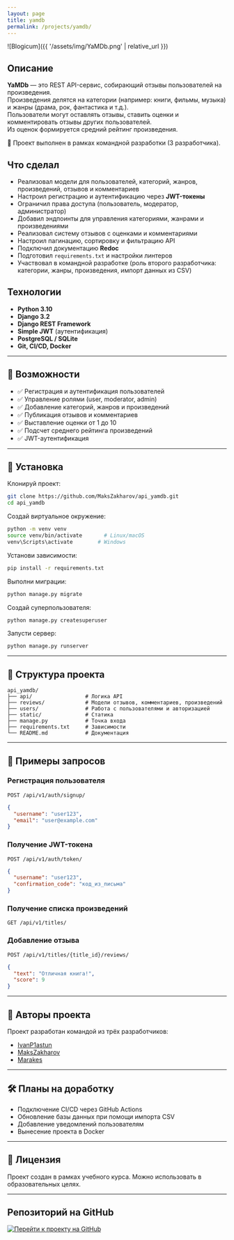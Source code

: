 ```yaml
---
layout: page
title: yamdb
permalink: /projects/yamdb/
---
```


![Blogicum]({{ '/assets/img/YaMDb.png' | relative_url }})

## Описание

**YaMDb** — это REST API-сервис, собирающий отзывы пользователей на произведения.  
Произведения делятся на категории (например: книги, фильмы, музыка) и жанры (драма, рок, фантастика и т.д.).  
Пользователи могут оставлять отзывы, ставить оценки и комментировать отзывы других пользователей.  
Из оценок формируется средний рейтинг произведения.  

📌 Проект выполнен в рамках командной разработки (3 разработчика).

## Что сделал

- Реализовал модели для пользователей, категорий, жанров, произведений, отзывов и комментариев  
- Настроил регистрацию и аутентификацию через **JWT-токены**  
- Ограничил права доступа (пользователь, модератор, администратор)  
- Добавил эндпоинты для управления категориями, жанрами и произведениями  
- Реализовал систему отзывов с оценками и комментариями  
- Настроил пагинацию, сортировку и фильтрацию API  
- Подключил документацию **Redoc**  
- Подготовил `requirements.txt` и настройки линтеров  
- Участвовал в командной разработке (роль второго разработчика: категории, жанры, произведения, импорт данных из CSV)  

## Технологии

- **Python 3.10**  
- **Django 3.2**  
- **Django REST Framework**  
- **Simple JWT** (аутентификация)  
- **PostgreSQL / SQLite**  
- **Git, CI/CD, Docker**  

---

## 🔧 Возможности

- ✅ Регистрация и аутентификация пользователей  
- ✅ Управление ролями (user, moderator, admin)  
- ✅ Добавление категорий, жанров и произведений  
- ✅ Публикация отзывов и комментариев  
- ✅ Выставление оценки от 1 до 10  
- ✅ Подсчет среднего рейтинга произведений  
- ✅ JWT-аутентификация  

---

## 🚀 Установка

Клонируй проект:

```bash
git clone https://github.com/MaksZakharov/api_yamdb.git
cd api_yamdb
```

Создай виртуальное окружение:

```bash
python -m venv venv
source venv/bin/activate       # Linux/macOS
venv\Scripts\activate        # Windows
```

Установи зависимости:

```bash
pip install -r requirements.txt
```

Выполни миграции:

```bash
python manage.py migrate
```

Создай суперпользователя:

```bash
python manage.py createsuperuser
```

Запусти сервер:

```bash
python manage.py runserver
```

---

## 📁 Структура проекта

```
api_yamdb/
├── api/                 # Логика API
├── reviews/             # Модели отзывов, комментариев, произведений
├── users/               # Работа с пользователями и авторизацией
├── static/              # Статика
├── manage.py            # Точка входа
├── requirements.txt     # Зависимости
└── README.md            # Документация
```

---

## 🧪 Примеры запросов

### Регистрация пользователя
`POST /api/v1/auth/signup/`
```json
{
  "username": "user123",
  "email": "user@example.com"
}
```

### Получение JWT-токена
`POST /api/v1/auth/token/`
```json
{
  "username": "user123",
  "confirmation_code": "код_из_письма"
}
```

### Получение списка произведений
`GET /api/v1/titles/`

### Добавление отзыва
`POST /api/v1/titles/{title_id}/reviews/`
```json
{
  "text": "Отличная книга!",
  "score": 9
}
```

---

## 👥 Авторы проекта

Проект разработан командой из трёх разработчиков:  

- [IvanP1astun](https://github.com/IvanP1astun)  
- [MaksZakharov](https://github.com/MaksZakharov)  
- [Marakes](https://github.com/Marakes)  

---

## 🛠 Планы на доработку

- Подключение CI/CD через GitHub Actions  
- Обновление базы данных при помощи импорта CSV  
- Добавление уведомлений пользователям  
- Вынесение проекта в Docker  

---

## 📜 Лицензия

Проект создан в рамках учебного курса. Можно использовать в образовательных целях.

---

## Репозиторий на GitHub

[![Перейти к проекту на GitHub](https://img.shields.io/badge/Открыть_проект_на_GitHub-100000?style=for-the-badge&logo=github&logoColor=white)](https://github.com/MaksZakharov/api-yamdb)
